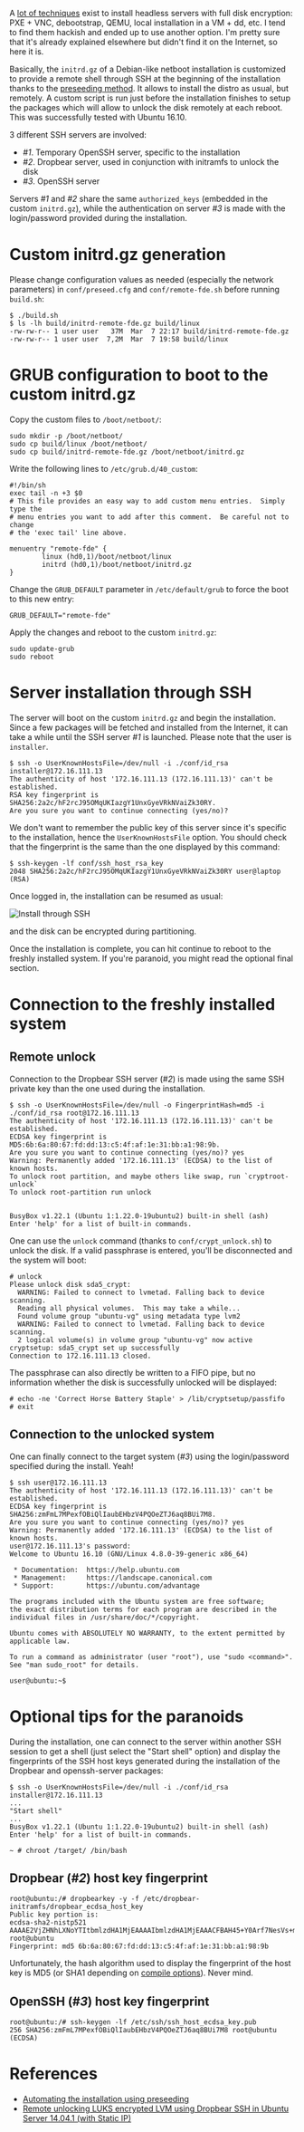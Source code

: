 A [lot of techniques](https://www.google.com/search?q=headless+full+disk+encryption)
exist to install headless servers with full disk encryption: PXE + VNC,
debootstrap, QEMU, local installation in a VM + dd, etc. I tend to find them
hackish and ended up to use another option. I'm pretty sure that it's already
explained elsewhere but didn't find it on the Internet, so here it is.

Basically, the `initrd.gz` of a Debian-like netboot installation is customized
to provide a remote shell through SSH at the beginning of the installation
thanks to the
[preseeding method](https://www.debian.org/releases/stable/mips/apb.html). It
allows to install the distro as usual, but remotely. A custom script is run just
before the installation finishes to setup the packages which will allow to
unlock the disk remotely at each reboot. This was successfully tested with
Ubuntu 16.10.

3 different SSH servers are involved:

- *#1*. Temporary OpenSSH server, specific to the installation
- *#2*. Dropbear server, used in conjunction with initramfs to unlock the disk
- *#3*. OpenSSH server

Servers *#1* and *#2* share the same `authorized_keys` (embedded in the custom
`initrd.gz`), while the authentication on server *#3* is made with the
login/password provided during the installation.



# Custom initrd.gz generation

Please change configuration values as needed (especially the network parameters)
in `conf/preseed.cfg` and `conf/remote-fde.sh` before running `build.sh`:

    $ ./build.sh
    $ ls -lh build/initrd-remote-fde.gz build/linux
    -rw-rw-r-- 1 user user   37M  Mar  7 22:17 build/initrd-remote-fde.gz
    -rw-rw-r-- 1 user user  7,2M  Mar  7 19:58 build/linux



# GRUB configuration to boot to the custom initrd.gz

Copy the custom files to `/boot/netboot/`:

    sudo mkdir -p /boot/netboot/
    sudo cp build/linux /boot/netboot/
    sudo cp build/initrd-remote-fde.gz /boot/netboot/initrd.gz

Write the following lines to `/etc/grub.d/40_custom`:

    #!/bin/sh
    exec tail -n +3 $0
    # This file provides an easy way to add custom menu entries.  Simply type the
    # menu entries you want to add after this comment.  Be careful not to change
    # the 'exec tail' line above.

    menuentry "remote-fde" {
            linux (hd0,1)/boot/netboot/linux
            initrd (hd0,1)/boot/netboot/initrd.gz
    }

Change the `GRUB_DEFAULT` parameter in `/etc/default/grub` to force the boot to
this new entry:

    GRUB_DEFAULT="remote-fde"

Apply the changes and reboot to the custom `initrd.gz`:

    sudo update-grub
    sudo reboot



# Server installation through SSH

The server will boot on the custom `initrd.gz` and begin the installation.
Since a few packages will be fetched and installed from the Internet, it can
take a while until the SSH server *#1* is launched. Please note that the user is
`installer`.

    $ ssh -o UserKnownHostsFile=/dev/null -i ./conf/id_rsa installer@172.16.111.13
    The authenticity of host '172.16.111.13 (172.16.111.13)' can't be established.
    RSA key fingerprint is SHA256:2a2c/hF2rcJ95OMqUKIazgY1UnxGyeVRkNVaiZk30RY.
    Are you sure you want to continue connecting (yes/no)? 

We don't want to remember the public key of this server since it's specific to
the installation, hence the `UserKnownHostsFile` option. You should check that
the fingerprint is the same than the one displayed by this command:

    $ ssh-keygen -lf conf/ssh_host_rsa_key
    2048 SHA256:2a2c/hF2rcJ95OMqUKIazgY1UnxGyeVRkNVaiZk30RY user@laptop (RSA)

Once logged in, the installation can be resumed as usual:

![Install through SSH](https://raw.githubusercontent.com/scumjr/headless-fde/master/img/ssh-install.png)

and the disk can be encrypted during partitioning.

Once the installation is complete, you can hit continue to reboot to the freshly
installed system. If you're paranoid, you might read the optional final section.



# Connection to the freshly installed system

## Remote unlock

Connection to the Dropbear SSH server (*#2*) is made using the same SSH private
key than the one used during the installation.

    $ ssh -o UserKnownHostsFile=/dev/null -o FingerprintHash=md5 -i ./conf/id_rsa root@172.16.111.13
    The authenticity of host '172.16.111.13 (172.16.111.13)' can't be established.
    ECDSA key fingerprint is MD5:6b:6a:80:67:fd:dd:13:c5:4f:af:1e:31:bb:a1:98:9b.
    Are you sure you want to continue connecting (yes/no)? yes
    Warning: Permanently added '172.16.111.13' (ECDSA) to the list of known hosts.
    To unlock root partition, and maybe others like swap, run `cryptroot-unlock`
    To unlock root-partition run unlock


    BusyBox v1.22.1 (Ubuntu 1:1.22.0-19ubuntu2) built-in shell (ash)
    Enter 'help' for a list of built-in commands.

One can use the `unlock` command (thanks to `conf/crypt_unlock.sh`) to unlock
the disk. If a valid passphrase is entered, you'll be disconnected and the
system will boot:

    # unlock
    Please unlock disk sda5_crypt: 
      WARNING: Failed to connect to lvmetad. Falling back to device scanning.
      Reading all physical volumes.  This may take a while...
      Found volume group "ubuntu-vg" using metadata type lvm2
      WARNING: Failed to connect to lvmetad. Falling back to device scanning.
      2 logical volume(s) in volume group "ubuntu-vg" now active
    cryptsetup: sda5_crypt set up successfully
    Connection to 172.16.111.13 closed.

The passphrase can also directly be written to a FIFO pipe, but no information
whether the disk is successfully unlocked will be displayed:

    # echo -ne 'Correct Horse Battery Staple' > /lib/cryptsetup/passfifo
    # exit


## Connection to the unlocked system

One can finally connect to the target system (*#3*) using the login/password specified
during the install. Yeah!

    $ ssh user@172.16.111.13
    The authenticity of host '172.16.111.13 (172.16.111.13)' can't be established.
    ECDSA key fingerprint is SHA256:zmFmL7MPexfOBiQlIaubEHbzV4PQOeZTJ6aq8BUi7M8.
    Are you sure you want to continue connecting (yes/no)? yes
    Warning: Permanently added '172.16.111.13' (ECDSA) to the list of known hosts.
    user@172.16.111.13's password: 
    Welcome to Ubuntu 16.10 (GNU/Linux 4.8.0-39-generic x86_64)

     * Documentation:  https://help.ubuntu.com
     * Management:     https://landscape.canonical.com
     * Support:        https://ubuntu.com/advantage

    The programs included with the Ubuntu system are free software;
    the exact distribution terms for each program are described in the
    individual files in /usr/share/doc/*/copyright.

    Ubuntu comes with ABSOLUTELY NO WARRANTY, to the extent permitted by
    applicable law.

    To run a command as administrator (user "root"), use "sudo <command>".
    See "man sudo_root" for details.

    user@ubuntu:~$ 



# Optional tips for the paranoids

During the installation, one can connect to the server within another SSH
session to get a shell (just select the "Start shell" option) and display the
fingerprints of the SSH host keys generated during the installation of the
Dropbear and openssh-server packages:

    $ ssh -o UserKnownHostsFile=/dev/null -i ./conf/id_rsa installer@172.16.111.13
    ...
    "Start shell"
    ...
    BusyBox v1.22.1 (Ubuntu 1:1.22.0-19ubuntu2) built-in shell (ash)
    Enter 'help' for a list of built-in commands.

    ~ # chroot /target/ /bin/bash


## Dropbear (*#2*) host key fingerprint

    root@ubuntu:/# dropbearkey -y -f /etc/dropbear-initramfs/dropbear_ecdsa_host_key 
    Public key portion is:
    ecdsa-sha2-nistp521 AAAAE2VjZHNhLXNoYTItbmlzdHA1MjEAAAAIbmlzdHA1MjEAAACFBAH45+Y0Arf7NesVs+mH6l56kRPTSpBRaABbORHForyRz2aptNkfZ6T2qvF5B8ggzVSQL0T1zN3NFavfcBSh319/GQAzNOGpcj1RjP39dUtMehXbXr0fiEHkiguczU+5WEWuTId0Ryj4gZ+oKOekcJOu1NtEpYM8aUlDepFccUUr+Zv5SA== root@ubuntu
    Fingerprint: md5 6b:6a:80:67:fd:dd:13:c5:4f:af:1e:31:bb:a1:98:9b

Unfortunately, the hash algorithm used to display the fingerprint of the host
key is MD5 (or SHA1 depending on
[compile options](https://github.com/mkj/dropbear/blob/master/signkey.c#L469)).
Never mind.


## OpenSSH (*#3*) host key fingerprint

    root@ubuntu:/# ssh-keygen -lf /etc/ssh/ssh_host_ecdsa_key.pub
    256 SHA256:zmFmL7MPexfOBiQlIaubEHbzV4PQOeZTJ6aq8BUi7M8 root@ubuntu (ECDSA)



# References

- [Automating the installation using preseeding](https://www.debian.org/releases/stable/mips/apb.html)
- [Remote unlocking LUKS encrypted LVM using Dropbear SSH in Ubuntu Server 14.04.1 (with Static IP)](https://stinkyparkia.wordpress.com/2014/10/14/remote-unlocking-luks-encrypted-lvm-using-dropbear-ssh-in-ubuntu-server-14-04-1-with-static-ipst/)
